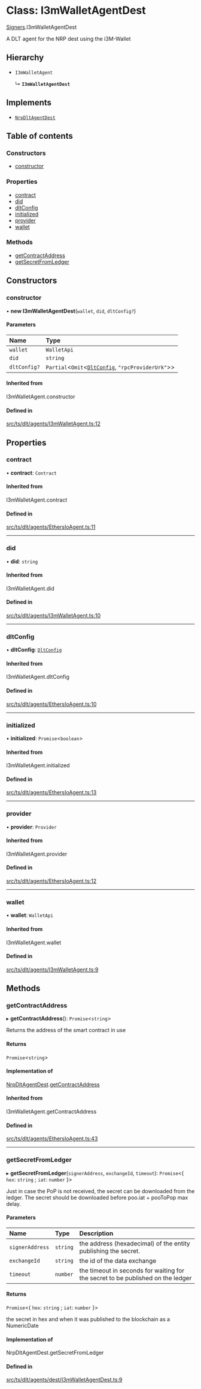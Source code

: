 # Class: I3mWalletAgentDest

[Signers](../modules/Signers.md).I3mWalletAgentDest

A DLT agent for the NRP dest using the i3M-Wallet

## Hierarchy

- `I3mWalletAgent`

  ↳ **`I3mWalletAgentDest`**

## Implements

- [`NrpDltAgentDest`](../interfaces/Signers.NrpDltAgentDest.md)

## Table of contents

### Constructors

- [constructor](Signers.I3mWalletAgentDest.md#constructor)

### Properties

- [contract](Signers.I3mWalletAgentDest.md#contract)
- [did](Signers.I3mWalletAgentDest.md#did)
- [dltConfig](Signers.I3mWalletAgentDest.md#dltconfig)
- [initialized](Signers.I3mWalletAgentDest.md#initialized)
- [provider](Signers.I3mWalletAgentDest.md#provider)
- [wallet](Signers.I3mWalletAgentDest.md#wallet)

### Methods

- [getContractAddress](Signers.I3mWalletAgentDest.md#getcontractaddress)
- [getSecretFromLedger](Signers.I3mWalletAgentDest.md#getsecretfromledger)

## Constructors

### constructor

• **new I3mWalletAgentDest**(`wallet`, `did`, `dltConfig?`)

#### Parameters

| Name | Type |
| :------ | :------ |
| `wallet` | `WalletApi` |
| `did` | `string` |
| `dltConfig?` | `Partial`<`Omit`<[`DltConfig`](../interfaces/DltConfig.md), ``"rpcProviderUrk"``\>\> |

#### Inherited from

I3mWalletAgent.constructor

#### Defined in

[src/ts/dlt/agents/I3mWalletAgent.ts:12](https://gitlab.com/i3-market/code/wp3/t3.2/conflict-resolution/non-repudiation-library/-/blob/04fcfd0/src/ts/dlt/agents/I3mWalletAgent.ts#L12)

## Properties

### contract

• **contract**: `Contract`

#### Inherited from

I3mWalletAgent.contract

#### Defined in

[src/ts/dlt/agents/EthersIoAgent.ts:11](https://gitlab.com/i3-market/code/wp3/t3.2/conflict-resolution/non-repudiation-library/-/blob/04fcfd0/src/ts/dlt/agents/EthersIoAgent.ts#L11)

___

### did

• **did**: `string`

#### Inherited from

I3mWalletAgent.did

#### Defined in

[src/ts/dlt/agents/I3mWalletAgent.ts:10](https://gitlab.com/i3-market/code/wp3/t3.2/conflict-resolution/non-repudiation-library/-/blob/04fcfd0/src/ts/dlt/agents/I3mWalletAgent.ts#L10)

___

### dltConfig

• **dltConfig**: [`DltConfig`](../interfaces/DltConfig.md)

#### Inherited from

I3mWalletAgent.dltConfig

#### Defined in

[src/ts/dlt/agents/EthersIoAgent.ts:10](https://gitlab.com/i3-market/code/wp3/t3.2/conflict-resolution/non-repudiation-library/-/blob/04fcfd0/src/ts/dlt/agents/EthersIoAgent.ts#L10)

___

### initialized

• **initialized**: `Promise`<`boolean`\>

#### Inherited from

I3mWalletAgent.initialized

#### Defined in

[src/ts/dlt/agents/EthersIoAgent.ts:13](https://gitlab.com/i3-market/code/wp3/t3.2/conflict-resolution/non-repudiation-library/-/blob/04fcfd0/src/ts/dlt/agents/EthersIoAgent.ts#L13)

___

### provider

• **provider**: `Provider`

#### Inherited from

I3mWalletAgent.provider

#### Defined in

[src/ts/dlt/agents/EthersIoAgent.ts:12](https://gitlab.com/i3-market/code/wp3/t3.2/conflict-resolution/non-repudiation-library/-/blob/04fcfd0/src/ts/dlt/agents/EthersIoAgent.ts#L12)

___

### wallet

• **wallet**: `WalletApi`

#### Inherited from

I3mWalletAgent.wallet

#### Defined in

[src/ts/dlt/agents/I3mWalletAgent.ts:9](https://gitlab.com/i3-market/code/wp3/t3.2/conflict-resolution/non-repudiation-library/-/blob/04fcfd0/src/ts/dlt/agents/I3mWalletAgent.ts#L9)

## Methods

### getContractAddress

▸ **getContractAddress**(): `Promise`<`string`\>

Returns the address of the smart contract in use

#### Returns

`Promise`<`string`\>

#### Implementation of

[NrpDltAgentDest](../interfaces/Signers.NrpDltAgentDest.md).[getContractAddress](../interfaces/Signers.NrpDltAgentDest.md#getcontractaddress)

#### Inherited from

I3mWalletAgent.getContractAddress

#### Defined in

[src/ts/dlt/agents/EthersIoAgent.ts:43](https://gitlab.com/i3-market/code/wp3/t3.2/conflict-resolution/non-repudiation-library/-/blob/04fcfd0/src/ts/dlt/agents/EthersIoAgent.ts#L43)

___

### getSecretFromLedger

▸ **getSecretFromLedger**(`signerAddress`, `exchangeId`, `timeout`): `Promise`<{ `hex`: `string` ; `iat`: `number`  }\>

Just in case the PoP is not received, the secret can be downloaded from the ledger.
The secret should be downloaded before poo.iat + pooToPop max delay.

#### Parameters

| Name | Type | Description |
| :------ | :------ | :------ |
| `signerAddress` | `string` | the address (hexadecimal) of the entity publishing the secret. |
| `exchangeId` | `string` | the id of the data exchange |
| `timeout` | `number` | the timeout in seconds for waiting for the secret to be published on the ledger |

#### Returns

`Promise`<{ `hex`: `string` ; `iat`: `number`  }\>

the secret in hex and when it was published to the blockchain as a NumericDate

#### Implementation of

NrpDltAgentDest.getSecretFromLedger

#### Defined in

[src/ts/dlt/agents/dest/I3mWalletAgentDest.ts:9](https://gitlab.com/i3-market/code/wp3/t3.2/conflict-resolution/non-repudiation-library/-/blob/04fcfd0/src/ts/dlt/agents/dest/I3mWalletAgentDest.ts#L9)

